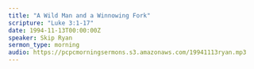 ```yaml
---
title: "A Wild Man and a Winnowing Fork"
scripture: "Luke 3:1-17"
date: 1994-11-13T00:00:00Z
speaker: Skip Ryan
sermon_type: morning
audio: https://pcpcmorningsermons.s3.amazonaws.com/19941113ryan.mp3 
---
```



